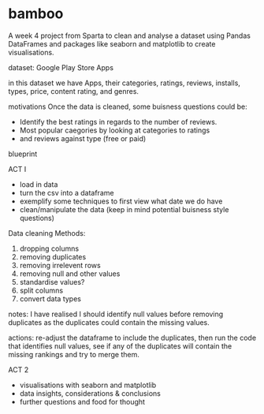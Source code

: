 # bamboo
A week 4 project from Sparta to clean and analyse a dataset using Pandas DataFrames and packages like seaborn and matplotlib to create visualisations.



dataset: Google Play Store Apps

in this dataset we have Apps, their categories, ratings, reviews, installs, types, price,
content rating, and genres. 


motivations
Once the data is cleaned, some buisness questions could be:
- Identify the best ratings in regards to the number of reviews. 
- Most popular caegories by looking at categories to ratings 
- and reviews against type (free or paid)



blueprint

ACT I
- load in data
- turn the csv into a dataframe
- exemplify some techniques to first view what date we do have 
- clean/manipulate the data (keep in mind potential buisness style questions)


Data cleaning Methods: 
1. dropping columns
2. removing duplicates
3. removing irrelevent rows
4. removing null and other values
5. standardise values? 
6. split columns
7. convert data types


notes: I have realised I should identify null values before removing duplicates as the duplicates could contain the missing values. 

actions: re-adjust the dataframe to include the duplicates, then run the code that identifies null values, see if any of the duplicates will contain the missing rankings and try to merge them. 





ACT 2
- visualisations with seaborn and matplotlib
- data insights, considerations & conclusions
- further questions and food for thought 

